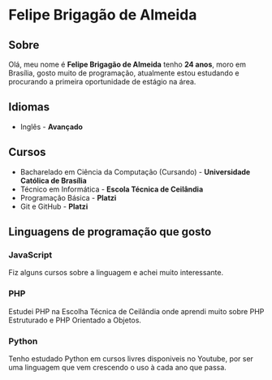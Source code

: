 # Felipe Brigagão de Almeida

## Sobre

Olá, meu nome é **Felipe Brigagão de Almeida** tenho **24 anos**, moro em Brasília, gosto muito de programação, atualmente estou estudando e procurando a primeira oportunidade de estágio na área.

## Idiomas

- Inglês - **Avançado**

## Cursos

- Bacharelado em Ciência da Computação (Cursando) - **Universidade Católica de Brasília**
- Técnico em Informática - **Escola Técnica de Ceilândia**
- Programação Básica - **Platzi**
- Git e GitHub - **Platzi**

## Linguagens de programação que gosto

### JavaScript

Fiz alguns cursos sobre a linguagem e achei muito interessante.

### PHP

Estudei PHP na Escolha Técnica de Ceilândia onde aprendi muito sobre PHP Estruturado e PHP Orientado a Objetos.

### Python

Tenho estudado Python em cursos livres disponiveis no Youtube, por ser uma linguagem que vem crescendo o uso à cada ano que passa.
